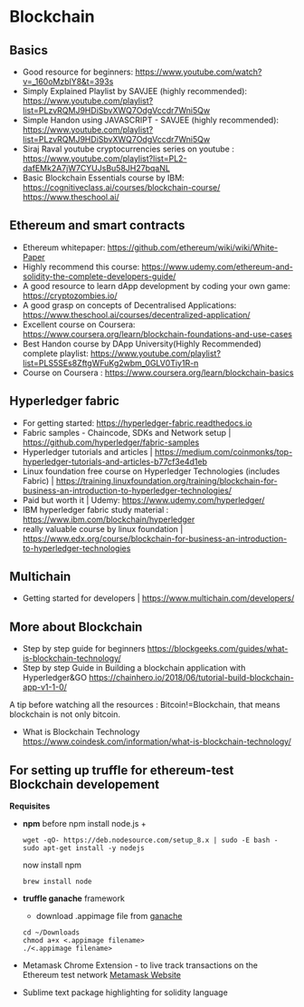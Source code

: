 # Blockchain

## Basics
+ Good resource for beginners: https://www.youtube.com/watch?v=_160oMzblY8&t=393s
+ Simply Explained Playlist by SAVJEE (highly recommended): https://www.youtube.com/playlist?list=PLzvRQMJ9HDiSbvXWQ7OdgVccdr7Wni5Qw
+ Simple Handon using JAVASCRIPT - SAVJEE (highly recommended): https://www.youtube.com/playlist?list=PLzvRQMJ9HDiSbvXWQ7OdgVccdr7Wni5Qw
+ Siraj Raval youtube cryptocurrencies series on youtube : https://www.youtube.com/playlist?list=PL2-dafEMk2A7jW7CYUJsBu58JH27bqaNL
+ Basic Blockchain Essentials course by IBM: https://cognitiveclass.ai/courses/blockchain-course/ 
https://www.theschool.ai/

## Ethereum and smart contracts
+ Ethereum whitepaper: https://github.com/ethereum/wiki/wiki/White-Paper
+ Highly recommend this course: https://www.udemy.com/ethereum-and-solidity-the-complete-developers-guide/
+ A good resource to learn dApp development by coding your own game: https://cryptozombies.io/
+ A good grasp on concepts of Decentralised Applications: https://www.theschool.ai/courses/decentralized-application/
+ Excellent course on Coursera: https://www.coursera.org/learn/blockchain-foundations-and-use-cases
+ Best Handon course by DApp University(Highly Recommended) complete playlist: https://www.youtube.com/playlist?list=PLS5SEs8ZftgWFuKg2wbm_0GLV0Tiy1R-n
+ Course on Coursera : https://www.coursera.org/learn/blockchain-basics

## Hyperledger fabric
+ For getting started: https://hyperledger-fabric.readthedocs.io
+ Fabric samples - Chaincode, SDKs and Network setup | https://github.com/hyperledger/fabric-samples
+ Hyperledger tutorials and articles | https://medium.com/coinmonks/top-hyperledger-tutorials-and-articles-b77cf3e4d1eb
+ Linux foundation free course on Hyperledger Technologies (includes Fabric) | https://training.linuxfoundation.org/training/blockchain-for-business-an-introduction-to-hyperledger-technologies/
+ Paid but worth it | Udemy: https://www.udemy.com/hyperledger/
+ IBM hyperledger fabric study material : https://www.ibm.com/blockchain/hyperledger
+ really valuable course by linux foundation | https://www.edx.org/course/blockchain-for-business-an-introduction-to-hyperledger-technologies

## Multichain
+ Getting started for developers | https://www.multichain.com/developers/

## More about Blockchain
+ Step by step guide for beginners https://blockgeeks.com/guides/what-is-blockchain-technology/
+ Step by step Guide in Building a blockchain application with Hyperledger&GO https://chainhero.io/2018/06/tutorial-build-blockchain-app-v1-1-0/ 

A tip before watching all the resources : Bitcoin!=Blockchain, that means blockchain is not only bitcoin.
+ What is Blockchain Technology https://www.coindesk.com/information/what-is-blockchain-technology/


## For setting up truffle for ethereum-test Blockchain developement
**Requisites**
+ **npm** 
  before npm install node.js
    + 
    ```
    wget -qO- https://deb.nodesource.com/setup_8.x | sudo -E bash -
    sudo apt-get install -y nodejs
    ```

  now install npm 
  ```
  brew install node
  ```
+ **truffle ganache** framework
  - download .appimage file from [ganache](https://truffleframework.com/ganache) 
  ```
  cd ~/Downloads
  chmod a+x <.appimage filename>
  ./<.appimage filename>
  ```
+ Metamask Chrome Extension - to live track transactions on the Ethereum test network
  [Metamask Website](https://metamask.io/)
+ Sublime text package highlighting for solidity language

